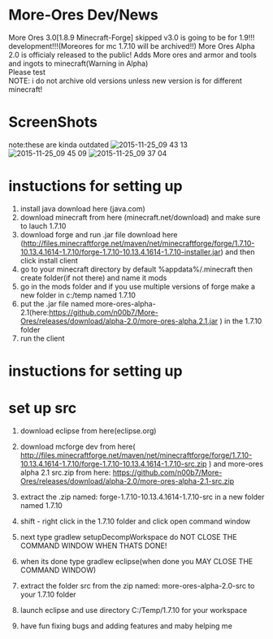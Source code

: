 # More-Ores Dev/News  
More Ores 3.0[1.8.9 Minecraft-Forge] skipped v3.0 is going to be for 1.9!!! development!!!(Moreores for mc 1.7.10 will be archived!!)
More Ores Alpha 2.0 is officialy released to the public! 
Adds More ores and armor and tools and ingots to minecraft(Warning in Alpha)                                            
Please test    
NOTE: i do not archive old versions unless new version is for different minecraft!                                      
# ScreenShots    
note:these are kinda outdated
![2015-11-25_09 43 13](https://cloud.githubusercontent.com/assets/11874683/11400208/f9d6c806-9359-11e5-9c1b-9df24e053db7.png)
![2015-11-25_09 45 09](https://cloud.githubusercontent.com/assets/11874683/11400209/f9e41d9e-9359-11e5-90f8-96add208acb1.png)
![2015-11-25_09 37 04](https://cloud.githubusercontent.com/assets/11874683/11400207/f9cd4f88-9359-11e5-952f-9b571aefb61f.png)
# instuctions for setting up
1. install java download here (java.com)
2. download minecraft from here (minecraft.net/download) and make sure to lauch 1.7.10
3. download forge and run .jar file download here (http://files.minecraftforge.net/maven/net/minecraftforge/forge/1.7.10-10.13.4.1614-1.7.10/forge-1.7.10-10.13.4.1614-1.7.10-installer.jar) and then click install client
4. go to your minecraft directory by default %appdata%/.minecraft then create folder(if not there) and name it mods
5. go in the mods folder and if you use multiple versions of forge make a new folder in c:/temp named 1.7.10
6. put the .jar file named more-ores-alpha-2.1(here:https://github.com/n00b7/More-Ores/releases/download/alpha-2.0/more-ores-alpha.2.1.jar ) in the 1.7.10 folder
7. run the client
# instuctions for setting up

# set up src
1. download eclipse from here(eclipse.org)
2. download mcforge dev from here( http://files.minecraftforge.net/maven/net/minecraftforge/forge/1.7.10-10.13.4.1614-1.7.10/forge-1.7.10-10.13.4.1614-1.7.10-src.zip ) and more-ores alpha 2.1 src.zip from here: https://github.com/n00b7/More-Ores/releases/download/alpha-2.0/more-ores-alpha-2.1-src.zip

3. extract the .zip named: forge-1.7.10-10.13.4.1614-1.7.10-src in a new folder named 1.7.10
4. shift - right click in the 1.7.10 folder and click open command window
5. next type gradlew setupDecompWorkspace do NOT CLOSE THE COMMAND WINDOW WHEN THATS DONE!
6. when its done type gradlew eclipse(when done you MAY CLOSE THE COMMAND WINDOW)
7. extract the folder src from the zip named: more-ores-alpha-2.0-src to your 1.7.10 folder
8. launch eclipse and use directory C:/Temp/1.7.10 for your workspace
9. have fun fixing bugs and adding features and maby helping me
